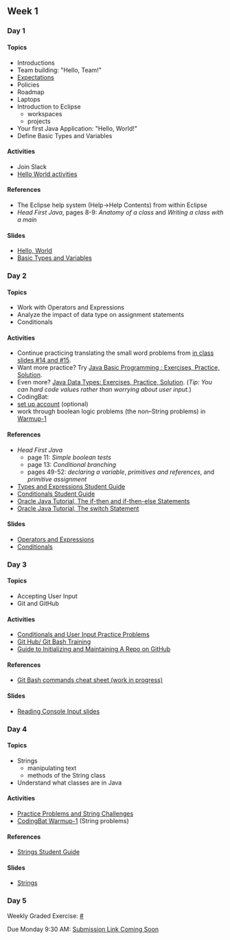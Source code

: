 ## Week 1

### Day 1

#### Topics

- Introductions
- Team building: "Hello, Team!"
- [Expectations](expectations.md)
- Policies
- Roadmap
- Laptops
- Introduction to Eclipse
    - workspaces
    - projects
- Your first Java Application: "Hello, World!"
- Define Basic Types and Variables

#### Activities

- Join Slack
- [Hello World activities](https://wecancodeit.github.io/java-exercises/fundamentals-practice-problems/hello-world/)

#### References

- The Eclipse help system (Help->Help Contents) from within Eclipse
- *Head First Java*, pages 8-9: *Anatomy of a class* and *Writing a class with a main*

#### Slides

- [Hello, World](https://wecancodeit.github.io/java-slides/fundamentals/hello-world/)
- [Basic Types and Variables](https://wecancodeit.github.io/java-slides/fundamentals/basic-types-and-variables/)

### Day 2

#### Topics

- Work with Operators and Expressions
- Analyze the impact of data type on assignment statements
- Conditionals

#### Activities

- Continue practicing translating the small word problems from [in class slides #14 and #15](https://wecancodeit.github.io/java-slides/fundamentals/operators-and-expressions/).
- Want more practice? Try [Java Basic Programming : Exercises, Practice, Solution](https://www.w3resource.com/java-exercises/basic/index.php).
- Even more? [Java Data Types: Exercises, Practice, Solution](https://www.w3resource.com/java-exercises/datatypes/index.php). (*Tip: You can hard code values rather than worrying about user input.*)
- CodingBat:
- [set up account](https://codingbat.com/pref?docreate=1) (optional)
- work through boolean logic problems (the non–String problems) in [Warmup-1](https://codingbat.com/java/Warmup-1)

#### References

- *Head First Java*
    - page 11: *Simple boolean tests*
    - page 13: *Conditional branching*
    - pages 49-52: *declaring a variable*, *primitives and references*, and *primitive assignment*
- [Types and Expressions Student Guide](https://wecancodeit.github.io/java-resources/fundamentals/types-and-expressions/)
- [Conditionals Student Guide](https://wecancodeit.github.io/java-resources/fundamentals/conditionals-and-user-input/)
- [Oracle Java Tutorial, The if-then and if-then-else Statements](https://docs.oracle.com/javase/tutorial/java/nutsandbolts/if.html)
- [Oracle Java Tutorial, The switch Statement](https://docs.oracle.com/javase/tutorial/java/nutsandbolts/switch.html)

#### Slides

- [Operators and Expressions](https://wecancodeit.github.io/java-slides/fundamentals/operators-and-expressions/)
- [Conditionals](https://wecancodeit.github.io/java-slides/fundamentals/conditionals/)

### Day 3

#### Topics

- Accepting User Input
- Git and GitHub

#### Activities

- [Conditionals and User Input Practice Problems](https://wecancodeit.github.io/java-exercises/fundamentals-practice-problems/conditionals/)
- [Git Hub/ Git Bash Training](https://github.com/jlord/git-it-electron)
- [Guide to Initializing and Maintaining A Repo on GitHub](https://wecancodeit.github.io/java-resources/git/managing-your-repo/)

#### References

- [Git Bash commands cheat sheet (work in progress)](https://wecancodeit.github.io/java-resources/bash/)

#### Slides

- [Reading Console Input slides](https://wecancodeit.github.io/java-slides/fundamentals/reading-console-input/)

### Day 4

#### Topics

- Strings
    - manipulating text
    - methods of the String class
- Understand what classes are in Java

#### Activities

- [Practice Problems and String Challenges](https://wecancodeit.github.io/java-exercises/fundamentals-practice-problems/strings/)
- [CodingBat Warmup-1](https://codingbat.com/java/Warmup-1) (String problems)

#### References

- [Strings Student Guide](https://wecancodeit.github.io/java-resources/fundamentals/strings/)

#### Slides

- [Strings](https://wecancodeit.github.io/java-slides/fundamentals/strings/)

### Day 5

Weekly Graded Exercise: [#](#)

Due Monday 9:30 AM: [Submission Link Coming Soon](#)
